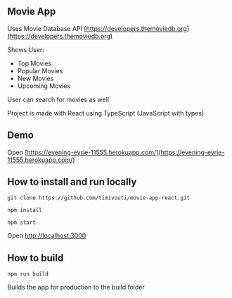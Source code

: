 ## Movie App

Uses Movie Database API [https://developers.themoviedb.org](https://developers.themoviedb.org)

Shows User:

* Top Movies
* Popular Movies
* New Movies
* Upcoming Movies

User can search for movies as well

Project is made with React using TypeScript (JavaScript with types)

## Demo

Open [https://evening-eyrie-11555.herokuapp.com/](https://evening-eyrie-11555.herokuapp.com/)

## How to install and run locally

`git clone https://github.com/timivouti/movie-app-react.git`

`npm install`

`npm start`

Open [http://localhost:3000](http://localhost:3000)

## How to build

`npm run build`

Builds the app for production to the build folder
